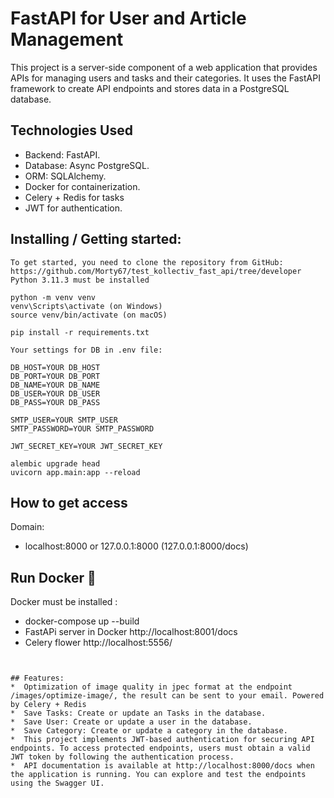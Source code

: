 # FastAPI for User and Article Management
This project is a server-side component of a web application that provides APIs for managing users and tasks and their categories. It uses the FastAPI framework to create API endpoints and stores data in a PostgreSQL database.
## Technologies Used

*  Backend: FastAPI.
*  Database: Async PostgreSQL.
*  ORM:  SQLAlchemy.
*  Docker for containerization.
*  Celery + Redis for tasks
*  JWT for authentication. 


## Installing / Getting started:
```shell
To get started, you need to clone the repository from GitHub: https://github.com/Morty67/test_kollectiv_fast_api/tree/developer
Python 3.11.3 must be installed

python -m venv venv
venv\Scripts\activate (on Windows)
source venv/bin/activate (on macOS)

pip install -r requirements.txt

Your settings for DB in .env file:

DB_HOST=YOUR DB_HOST
DB_PORT=YOUR DB_PORT
DB_NAME=YOUR DB_NAME
DB_USER=YOUR DB_USER
DB_PASS=YOUR DB_PASS

SMTP_USER=YOUR SMTP_USER
SMTP_PASSWORD=YOUR SMTP_PASSWORD

JWT_SECRET_KEY=YOUR JWT_SECRET_KEY

alembic upgrade head
uvicorn app.main:app --reload

```

## How to get access
Domain:
*  localhost:8000 or 127.0.0.1:8000 (127.0.0.1:8000/docs)

## Run Docker 🐳
Docker must be installed :
* docker-compose up --build
* FastAPi server in Docker http://localhost:8001/docs
* Celery flower http://localhost:5556/
```shell


## Features:
*  Optimization of image quality in jpec format at the endpoint /images/optimize-image/, the result can be sent to your email. Powered by Celery + Redis
*  Save Tasks: Create or update an Tasks in the database.
*  Save User: Create or update a user in the database.
*  Save Category: Create or update a category in the database.
*  This project implements JWT-based authentication for securing API endpoints. To access protected endpoints, users must obtain a valid JWT token by following the authentication process.
*  API documentation is available at http://localhost:8000/docs when the application is running. You can explore and test the endpoints using the Swagger UI.

